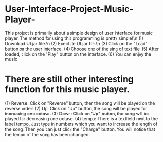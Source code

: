 # User-Interface-Project-Music-Player-
This project is primarily about a simple design of user interface for music player.
The method for using this programming is pretty simple!\n
(1) Download UI.jar file.\n
(2) Exectute UI.jar file.\n
(3) Click on the "Load" button on the user interface.
(4) Choose one of the sing of text file.
(5) After loaded, click on the "Play" button on the interface.
(6) You can enjoy the music

# There are still other interesting function for this music player.
(1) Reverse: Click on "Reverse" button, then the song will be played on the reverse order!
(2) Up: Click on "Up" button, the song will be played for increasing one octave.
(3) Down: Click on "Up" button, the song will be played for decreasing one octave.
(4) tempo: There is a textfield next to the label tempo. Just type in numbers which you want to increase the length of the song.
Then you can just click the "Change" button. You will notice that the tempo of the song has been changed.
